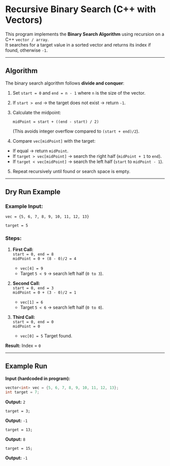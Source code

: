 # Recursive Binary Search (C++ with Vectors)

This program implements the **Binary Search Algorithm** using recursion on a C++ `vector / array`.  
It searches for a target value in a sorted vector and returns its index if found, otherwise `-1`.

---

## Algorithm

The binary search algorithm follows **divide and conquer**:

1. Set `start = 0` and `end = n - 1` where `n` is the size of the vector.
2. If `start > end` → the target does not exist → return `-1`.
3. Calculate the midpoint:

       midPoint = start + ((end - start) / 2)

   (This avoids integer overflow compared to `(start + end)/2`).

4. Compare `vec[midPoint]` with the target:
- If equal → return `midPoint`.
- If `target > vec[midPoint]` → search the right half (`midPoint + 1` to `end`).
- If `target < vec[midPoint]` → search the left half (`start` to `midPoint - 1`).
5. Repeat recursively until found or search space is empty.

---

## Dry Run Example

### Example Input:

    vec = {5, 6, 7, 8, 9, 10, 11, 12, 13}

    target = 5

### Steps:
1. **First Call:**  
   `start = 0, end = 8`  
   `midPoint = 0 + (8 - 0)/2 = 4`  
   - `vec[4] = 9`  
   - Target `5 < 9` → search left half (`0 to 3`).

2. **Second Call:**  
   `start = 0, end = 3`  
   `midPoint = 0 + (3 - 0)/2 = 1`  
   - `vec[1] = 6`  
   - Target `5 < 6` → search left half (`0 to 0`).

3. **Third Call:**  
   `start = 0, end = 0`  
   `midPoint = 0`  
   - `vec[0] = 5` Target found.

**Result:** Index = `0`

---

## Example Run

**Input (hardcoded in program):**
```cpp
vector<int> vec = {5, 6, 7, 8, 9, 10, 11, 12, 13};
int target = 7;
```
**Output:**
`2`

    target = 3;
**Output:**
`-1`

    target = 13;
**Output:**
`8`

    target = 15;
**Output:**
`-1`
